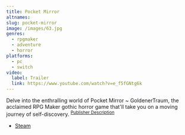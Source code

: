 ```yaml
---
title: Pocket Mirror
altnames:
slug: pocket-mirror
image: /images/63.jpg
genres:
  - rpgmaker
  - adventure
  - horror
platforms:
  - pc
  - switch
video:
  label: Trailer
  link: https://www.youtube.com/watch?v=e_f5fGNtg6k
---
```


Delve into the enthralling world of Pocket Mirror ~ GoldenerTraum, the acclaimed RPG Maker gothic horror game that'll take you on a moving journey of self-discovery. <sup>[Publisher Description](https://store.steampowered.com/app/1899060/Pocket_Mirror__GoldenerTraum/)</sup>

* [Steam](https://store.steampowered.com/app/1899060/Pocket_Mirror__GoldenerTraum/)